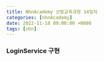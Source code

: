 ```yaml
---
title: NhnAcademy 선발교육과정 14일차
categories: [nhnAcademy]
date: 2022-11-10 09:00:00 +0800
tags: [nhn]
---
```


### LoginService 구현
